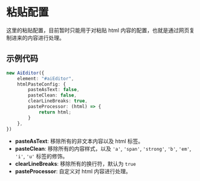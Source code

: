 # 粘贴配置

这里的粘贴配置，目前暂时只能用于对粘贴 html 内容的配置，也就是通过网页复制进来的内容进行处理。


## 示例代码

```typescript
new AiEditor({
    element: "#aiEditor",
    htmlPasteConfig: {
        pasteAsText: false,
        pasteClean: false,
        clearLineBreaks: true,
        pasteProcessor: (html) => {
            return html;
        }
    },
})
```

- **pasteAsText**: 移除所有的非文本内容以及 html 标签。
- **pasteClean**: 移除所有的内容样式，以及 `'a'`, `'span'`, `'strong'`, `'b'`, `'em'`, `'i'`, `'u'` 标签的修饰。
- **clearLineBreaks**: 移除所有的换行符，默认为 `true`
- **pasteProcessor**: 自定义对 html 内容进行处理。
